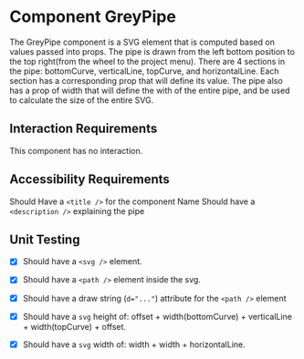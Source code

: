 # Component GreyPipe

The GreyPipe component is a SVG element that is computed based on values passed into props.
The pipe is drawn from the left bottom position to the  top right(from the wheel to the project menu). 
There are 4 sections in the pipe: bottomCurve, verticalLine, topCurve, and horizontalLine. Each section 
has a corresponding prop that will define its value. The pipe also has a prop of width that will define 
the with of the entire pipe, and be used to calculate the size of the entire SVG.

## Interaction Requirements

This component has no interaction.

## Accessibility Requirements

Should Have a `<title />` for the component Name
Should have a `<description />` explaining the pipe 

## Unit Testing

* [X] Should have a `<svg />` element.
* [X] Should have a `<path />` element inside the svg.
* [X] Should have a  draw string (`d="..."`) attribute for the `<path />` element
* [X] Should have a `svg` height of: offset + width(bottomCurve) + verticalLine + width(topCurve) + offset.
* [X] Should have a `svg` width of: width + width + horizontalLine.

